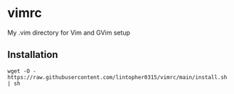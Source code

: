 # vimrc

My .vim directory for Vim and GVim setup

## Installation

`wget -O - https://raw.githubusercontent.com/lintopher0315/vimrc/main/install.sh | sh`
